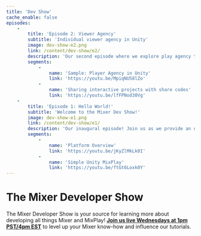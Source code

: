 ```yaml
---
title: 'Dev Show'
cache_enable: false
episodes:
    -
        title: 'Episode 2: Viewer Agency'
        subtitle: 'Individual viewer agency in Unity'
        image: dev-show-e2.png
        link: /content/dev-show/e2/
        description: 'Our second episode where we explore play agency through Mixer.'
        segments:
            -
                name: 'Sample: Player Agency in Unity'
                link: 'https://youtu.be/MpiqNU58lZo'
            -
                name: 'Sharing interactive projects with share codes'
                link: 'https://youtu.be/lfFPNod30Vg'
    -
        title: 'Episode 1: Hello World!'
        subtitle: 'Welcome to the Mixer Dev Show!'
        image: dev-show-e1.png
        link: /content/dev-show/e1/
        description: 'Our inaugural episode! Join us as we provide an overview of the platform, and walk through a simple Unity tutorial project.'
        segments:
            -
                name: 'Platform Overview'
                link: 'https://youtu.be/jKyZlMkLk0I'
            -
                name: 'Simple Unity MixPlay'
                link: 'https://youtu.be/ftGt6Loxk0Y'
---
```


# The Mixer Developer Show

The Mixer Developer Show is your source for learning more about developing all things Mixer and MixPlay! [**Join us live Wednesdays at 1pm PST/4pm EST**](https://mixer.com/MixerDevShow) to level up your Mixer know-how and influence our tutorials.